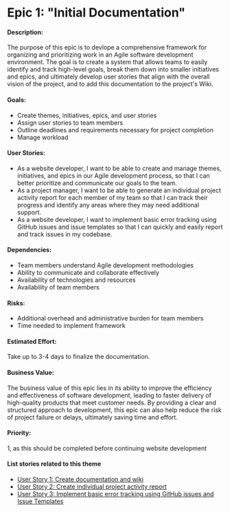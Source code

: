 # Epic 1: "Initial Documentation" 

#### Description:
The purpose of this epic is to devlope a comprehensive framework for organizing and prioritizing work in an Agile software development environment. The goal is to create a system that allows teams to easily identify and track high-level goals, break them down into smaller initiatives and epics, and ultimately develop user stories that align with the overall vision of the project, and to add this documentation to the project's Wiki.

#### Goals:
- Create themes, initiatives, epics, and user stories
- Assign user stories to team members
- Outline deadlines and requirements necessary for project completion
- Manage workload

#### User Stories:
- As a website developer, I want to be able to create and manage themes, initiatives, and epics in our Agile development process, so that I can better prioritize and communicate our goals to the team.
- As a project manager, I want to be able to generate an individual project activity report for each member of my team so that I can track their progress and identify any areas where they may need additional support.
- As a website developer, I want to implement basic error tracking using GitHub issues and issue templates so that I can quickly and easily report and track issues in my codebase.

#### Dependencies:
- Team members understand Agile development methodologies
- Ability to communicate and collaborate effectively
- Availability of technologies and resources
- Availability of team members

#### Risks:
- Additional overhead and administrative burden for team members
- Time needed to implement framework

#### Estimated Effort:
Take up to 3-4 days to finalize the documentation.

#### Business Value:
The business value of this epic lies in its ability to improve the efficiency and effectiveness of software development, leading to faster delivery of high-quality products that meet customer needs. By providing a clear and structured approach to development, this epic can also help reduce the risk of project failure or delays, ultimately saving time and effort.

#### Priority:
1, as this should be completed before continuing website development

#### List stories related to this theme
- [User Story 1: Create documentation and wiki](https://github.com/NJIT-WIS/project-2-is218-cbt/blob/1-create-initial-documentation/documentation/stories/story_1_documentation_wiki.md)
- [User Story 2: Create individual project activity report](https://github.com/NJIT-WIS/project-2-is218-cbt/blob/1-create-initial-documentation/documentation/stories/story_2_project_activity.md)
- [User Story 3: Implement basic error tracking using GitHub issues and Issue Templates](https://github.com/NJIT-WIS/project-2-is218-cbt/blob/1-create-initial-documentation/documentation/stories/story_3_issues.md)
